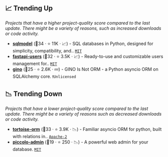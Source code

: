 ## 📈 Trending Up

_Projects that have a higher project-quality score compared to the last update. There might be a variety of reasons, such as increased downloads or code activity._

- <b><a href="https://github.com/tiangolo/sqlmodel">sqlmodel</a></b> (🥇34 ·  ⭐ 11K · 📈) - SQL databases in Python, designed for simplicity, compatibility, and.. <code><a href="http://bit.ly/34MBwT8">MIT</a></code>
- <b><a href="https://github.com/fastapi-users/fastapi-users">fastapi-users</a></b> (🥇32 ·  ⭐ 3.5K · 📈) - Ready-to-use and customizable users management for.. <code><a href="http://bit.ly/34MBwT8">MIT</a></code>
- <b><a href="https://github.com/python-gino/gino">gino</a></b> (🥉25 ·  ⭐ 2.6K · 💤) - GINO Is Not ORM - a Python asyncio ORM on SQLAlchemy core. <code>❗Unlicensed</code>

## 📉 Trending Down

_Projects that have a lower project-quality score compared to the last update. There might be a variety of reasons such as decreased downloads or code activity._

- <b><a href="https://github.com/tortoise/tortoise-orm">tortoise-orm</a></b> (🥈33 ·  ⭐ 3.9K · 📉) - Familiar asyncio ORM for python, built with relations in.. <code><a href="http://bit.ly/3nYMfla">Apache-2</a></code>
- <b><a href="https://github.com/piccolo-orm/piccolo_admin">piccolo-admin</a></b> (🥉19 ·  ⭐ 250 · 📉) - A powerful web admin for your database. <code><a href="http://bit.ly/34MBwT8">MIT</a></code>

